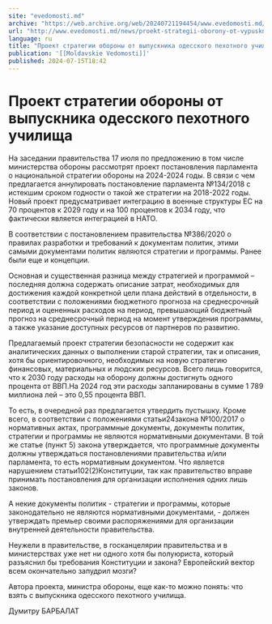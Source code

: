 ```yaml
---
site: "evedomosti.md"
archive: "https://web.archive.org/web/20240721194454/www.evedomosti.md/news/proekt-strategii-oborony-ot-vypusknika-odesskogo-pehotnogo-u"
url: "http://www.evedomosti.md/news/proekt-strategii-oborony-ot-vypusknika-odesskogo-pehotnogo-u"
language: ru
title: "Проект стратегии обороны от выпускника одесского пехотного училища"
publication: '[[Moldavskie Vedomosti]]'
published: 2024-07-15T18:42
---
```


# Проект стратегии обороны от выпускника одесского пехотного училища

На заседании правительства 17 июля по предложению в том числе министерства обороны рассмотрят проект постановления парламента о национальной стратегии обороны на 2024-2024 годы. В связи с чем предлагается аннулировать постановление парламента №134/2018 с истекшим сроком годности о такой же стратегии на 2018-2022 годы. Новый проект предусматривает интеграцию в военные структуры ЕС на 70 процентов к 2029 году и на 100 процентов к 2034 году, что фактически является интеграцией в НАТО.

В соответствии с постановлением правительства №386/2020 о правилах разработки и требований к документам политик, этими самыми документами политик являются стратегии и программы. Ранее были еще и концепции.

Основная и существенная разница между стратегией и программой – последняя должна содержать описание затрат, необходимых для достижения каждой конкретной цели плана действий в отдельности, в соответствии с положениями бюджетного прогноза на среднесрочный период и оцененных расходов на период, превышающий бюджетный прогноз на среднесрочный период на момент утверждения программы, а также указание доступных ресурсов от партнеров по развитию.

Предлагаемый проект стратегии безопасности не содержит как аналитических данных о выполнении старой стратегии, так и описания, хотя бы ориентировочного, необходимых на новую стратегию финансовых, материальных и людских ресурсов. Всего лишь говорится, что к 2030 году расходы на оборону должны достигнуть одного процента от ВВП.На 2024 год эти расходы запланированы в сумме 1 789 миллиона лей – это 0,55 процента ВВП.

То есть, в очередной раз предлагается утвердить пустышку. Кроме всего, в соответствии с положениями статьи24закона №100/2017 о нормативных актах, программные документы, документы политик, стратегии и программы не являются нормативными документами. В той же статье (пункт 5) закона утверждается, что программные документы должны утверждаться постановлениями правительства и/или парламента, то есть нормативным документом. Что является нарушением статьи102(2)Конституции, так как правительство вправе принимать постановления для организации исполнения одних лишь законов.

А некие документы политик - стратегии и программы, которые законодательно не являются нормативными документами, - должен утверждать премьер своими распоряжениями для организации внутренней деятельности правительства.

Неужели в правительстве, в госканцелярии правительства и в министерствах уже нет ни одного хотя бы полуюриста, который разъяснил бы требования Конституции и закона? Европейский вектор всем окончательно запудрил мозги?

Автора проекта, министра обороны, еще как-то можно понять: что взять с выпускника одесского пехотного училища.

Думитру БАРБАЛАТ